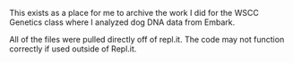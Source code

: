 This exists as a place for me to archive the work I did for the WSCC Genetics class where I analyzed dog DNA data from Embark.

All of the files were pulled directly off of repl.it. The code may not function correctly if used outside of Repl.it.
